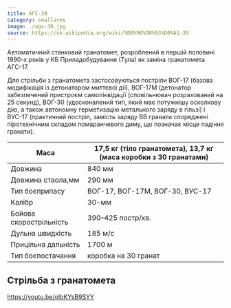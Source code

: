 ```yaml
---
title: АГС-30
category: smallarms
image: ./ags-30.jpg
source: https://uk.wikipedia.org/wiki/%D0%90%D0%93%D0%A1-30
---
```


Автоматичний станковий гранатомет, розроблений в першій половині 1990-х років у КБ Приладобудування (Тула) як заміна гранатомета АГС-17.

Для стрільби з гранатомета застосовуються постріли ВОГ-17 (базова модифікація із детонатором миттєвої дії), ВОГ-17М (детонатор забезпечений пристроєм самоліквідації (сповільнювач розрахований на 25 секунд), ВОГ-30 (удосконалений тип, який має потужнішу осколкову дію, а також автономну герметизацію метального заряду в гільзі) і ВУС-17 (практичний постріл, замість заряду ВВ гранати споряджені піротехнічним складом помаранчевого диму, що позначає місце падіння гранати).

| Маса                    | 17,5 кг (тіло гранатомета), 13,7 кг (маса коробки з 30 гранатами) |
| ----------------------- | ----------------------------------------------------------------- |
| Довжина                 | 840 мм                                                            |
| Довжина ствола,мм       | 290 мм                                                            |
| Тип боєприпасу          | ВОГ-17, ВОГ-17М, ВОГ-30, ВУС-17                                   |
| Калібр                  | 30-мм                                                             |
| Бойова скорострільність | 390–425 постр/хв.                                                 |
| Дульна швидкість        | 185 м/с                                                           |
| Прицільна дальність     | 1700 м                                                            |
| Тип боєпостачання       | коробка на 30 гранат                                              |

## Стрільба з гранатомета

https://youtu.be/oIbKYsB9SYY
